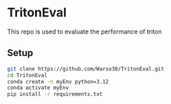 # TritonEval
This repo is used to evaluate the performance of triton
## Setup
```bash
git clone https://github.com/Warso30/TritonEval.git
cd TritonEval
conda create -n myEnv python=3.12
conda activate myEnv
pip install -r requirements.txt
```